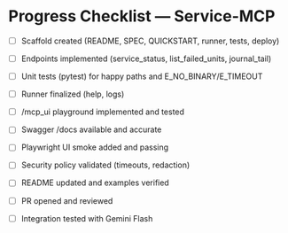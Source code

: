 # Progress Checklist — Service-MCP

- [ ] Scaffold created (README, SPEC, QUICKSTART, runner, tests, deploy)
- [ ] Endpoints implemented (service_status, list_failed_units, journal_tail)
- [ ] Unit tests (pytest) for happy paths and E_NO_BINARY/E_TIMEOUT
- [ ] Runner finalized (help, logs)
- [ ] /mcp_ui playground implemented and tested
- [ ] Swagger /docs available and accurate
- [ ] Playwright UI smoke added and passing
- [ ] Security policy validated (timeouts, redaction)
- [ ] README updated and examples verified
- [ ] PR opened and reviewed
- [ ] Integration tested with Gemini Flash

